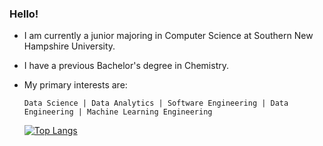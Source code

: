 ### Hello!
- I am currently a junior majoring in Computer Science at Southern New Hampshire University.

- I have a previous Bachelor's degree in Chemistry.

- My primary interests are:

      Data Science | Data Analytics | Software Engineering | Data Engineering | Machine Learning Engineering

     [![Top Langs](https://github-readme-stats.vercel.app/api/top-langs/?username=cwentz12)](https://github.com/cwentz12/github-readme-stats)

<!--
**cwentz12/cwentz12** is a ✨ _special_ ✨ repository because its `README.md` (this file) appears on your GitHub profile.

Here are some ideas to get you started:

- 🔭 I’m currently working on ...
- 🌱 I’m currently learning ...
- 👯 I’m looking to collaborate on ...
- 🤔 I’m looking for help with ...
- 💬 Ask me about ...
- 📫 How to reach me: ...
- 😄 Pronouns: ...
- ⚡ Fun fact: ...
-->
<!-- [![Top Langs](https://github-readme-stats.vercel.app/api/top-langs/?username=cwentz12&theme=dark)](https://github.com/cwentz12/github-readme-stats)-->
